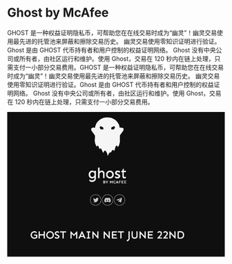 # Ghost by McAfee

GHOST 是一种权益证明隐私币，可帮助您在在线交易时成为“幽灵”！幽灵交易使用最先进的托管池来屏蔽和擦除交易历史。 幽灵交易使用零知识证明进行验证。Ghost 是由 GHOST 代币持有者和用户控制的权益证明网络。 Ghost 没有中央公司或所有者，由社区运行和维护。使用 Ghost，交易在 120 秒内在链上处理，只需支付一小部分交易费用。GHOST 是一种权益证明隐私币，可帮助您在在线交易时成为“幽灵”！幽灵交易使用最先进的托管池来屏蔽和擦除交易历史。 幽灵交易使用零知识证明进行验证。Ghost 是由 GHOST 代币持有者和用户控制的权益证明网络。 Ghost 没有中央公司或所有者，由社区运行和维护。使用 Ghost，交易在 120 秒内在链上处理，只需支付一小部分交易费用。

![ghost-dapp-other-eth-image1_bdab93ef2435d6e00b2cc0300a918d85](ghost-dapp-other-eth-image1_bdab93ef2435d6e00b2cc0300a918d85.png)
